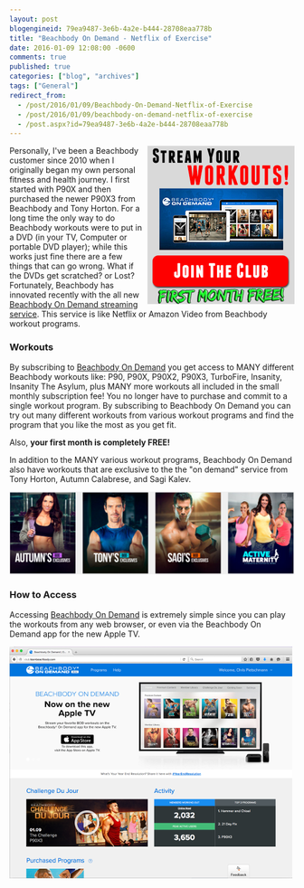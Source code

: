 ```yaml
---
layout: post
blogengineid: 79ea9487-3e6b-4a2e-b444-28708eaa778b
title: "Beachbody On Demand - Netflix of Exercise"
date: 2016-01-09 12:08:00 -0600
comments: true
published: true
categories: ["blog", "archives"]
tags: ["General"]
redirect_from: 
  - /post/2016/01/09/Beachbody-On-Demand-Netflix-of-Exercise
  - /post/2016/01/09/beachbody-on-demand-netflix-of-exercise
  - /post.aspx?id=79ea9487-3e6b-4a2e-b444-28708eaa778b
---
```

<!-- more -->

<a href="https://www.teambeachbody.com/tbbsignup/-/tbbsignup/club?referringRepId=322348" target="_blank"><img style="float: right;" src="/images/posts/2016/01/stream-free-beachbody-workouts.png" alt="" /></a>

Personally, I've been a Beachbody customer since 2010 when I originally began my own personal fitness and health journey. I first started with P90X and then purchased the newer P90X3 from Beachbody and Tony Horton. For a long time the only way to do Beachbody workouts were to put in a DVD (in your TV, Computer or portable DVD player); while this works just fine there are a few things that can go wrong. What if the DVDs get scratched? or Lost? Fortunately, Beachbody has innovated recently with the all new <a href="https://www.teambeachbody.com/tbbsignup/-/tbbsignup/club?referringRepId=322348" target="_blank">Beachbody On Demand streaming service</a>. This service is like Netflix or Amazon Video from Beachbody workout programs.
<h3>Workouts</h3>

By subscribing to <a href="https://www.teambeachbody.com/tbbsignup/-/tbbsignup/club?referringRepId=322348" target="_blank">Beachbody On Demand</a> you get access to MANY different Beachbody workouts like: P90, P90X, P90X2, P90X3, TurboFire, Insanity, Insanity The Asylum, plus MANY more workouts all included in the small monthly subscription fee! You no longer have to purchase and commit to a single workout program. By subscribing to Beachbody On Demand you can try out many different workouts from various workout programs and find the program that you like the most as you get fit.

Also, **your first month is completely FREE!**

In addition to the MANY various workout programs, Beachbody On Demand also have workouts that are exclusive to the the "on demand" service from Tony Horton, Autumn Calabrese, and Sagi Kalev.

<a href="https://www.teambeachbody.com/tbbsignup/-/tbbsignup/club?referringRepId=322348" target="_blank"><img src="/images/posts/2016/01/BOD_Exclusive_Workouts.png" alt="Beachbody On Demand Exclusive Workouts" /></a>
<h3>How to Access</h3>

Accessing <a href="https://www.teambeachbody.com/tbbsignup/-/tbbsignup/club?referringRepId=322348" target="_blank">Beachbody On Demand</a> is extremely simple since you can play the workouts from any web browser, or even via the Beachbody On Demand app for the new Apple TV.

<a href="https://www.teambeachbody.com/tbbsignup/-/tbbsignup/club?referringRepId=322348" target="_blank"><img src="/images/posts/2016/01/BOD_Website.png" alt="Beachbody On Demand Website" /></a>
